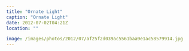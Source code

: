 ```yaml
---
title: "Ornate Light"
caption: "Ornate Light"
date: 2012-07-02T04:21Z
location: ""

image: /images/photos/2012/07/af25f2d039ac5561baa9e1ac58579914.jpg
---
```

